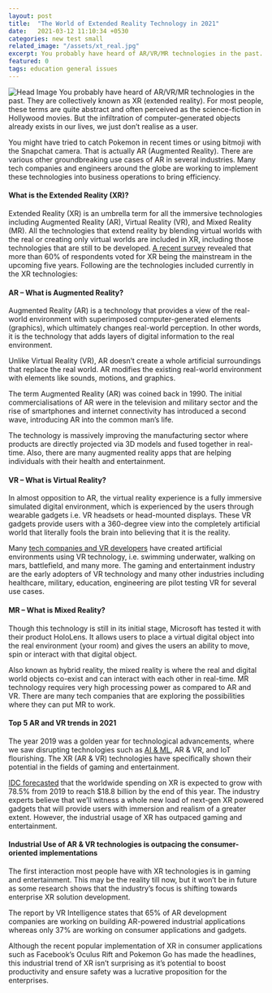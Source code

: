 ```yaml
---
layout: post
title:  "The World of Extended Reality Technology in 2021"
date:   2021-03-12 11:10:34 +0530
categories: new test small
related_image: "/assets/xt_real.jpg"
excerpt: You probably have heard of AR/VR/MR technologies in the past. They are collectively known as XR (extended reality).For most people...
featured: 0
tags: education general issues
---
```

![Head Image](/assets/xt_real.jpg)
You probably have heard of AR/VR/MR technologies in the past. They 
are collectively known as XR (extended reality). For most people, these 
terms are quite abstract and often perceived as the science-fiction in 
Hollywood movies. But the infiltration of computer-generated objects 
already exists in our lives, we just don’t realise as a user.

You might have tried to catch Pokemon in recent times or using 
bitmoji with the Snapchat camera. That is actually AR (Augmented 
Reality). There are various other groundbreaking use cases of AR in 
several industries. Many tech companies and engineers around the globe 
are working to implement these technologies into business operations to 
bring efficiency.

#### What is the Extended Reality (XR)?

Extended Reality (XR) is an umbrella term for all the immersive 
technologies including Augmented Reality (AR), Virtual Reality (VR), and
 Mixed Reality (MR). All the technologies that extend reality by 
blending virtual worlds with the real or creating only virtual worlds 
are included in XR, including those technologies that are still to be 
developed. [A recent survey](https://www.visualcapitalist.com/extended-reality-xr/) revealed
 that more than 60% of respondents voted for XR being the mainstream in 
the upcoming five years. Following are the technologies included 
currently in the XR technologies:

#### AR – What is Augmented Reality?

Augmented Reality (AR) is a technology that provides a view of the 
real-world environment with superimposed computer-generated elements 
(graphics), which ultimately changes real-world perception. In other 
words, it is the technology that adds layers of digital information to 
the real environment.

Unlike Virtual Reality (VR), AR doesn’t create a whole artificial 
surroundings that replace the real world. AR modifies the existing 
real-world environment with elements like sounds, motions, and graphics.

The term Augmented Reality (AR) was coined back in 1990. The initial 
commercialisations of AR were in the television and military sector and 
the rise of smartphones and internet connectivity has introduced a 
second wave, introducing AR into the common man’s life.

The technology is massively improving the manufacturing sector where 
products are directly projected via 3D models and fused together in 
real-time. Also, there are many augmented reality apps that are helping 
individuals with their health and entertainment.

#### VR – What is Virtual Reality?

In almost opposition to AR, the virtual reality experience is a fully
 immersive simulated digital environment, which is experienced by the 
users through wearable gadgets i.e. VR headsets or head-mounted 
displays. These VR gadgets provide users with a 360-degree view into the
 completely artificial world that literally fools the brain into 
believing that it is the reality.

Many [tech companies and VR developers](https://www.nimbleappgenie.com/) have
 created artificial environments using VR technology, i.e. swimming 
underwater, walking on mars, battlefield, and many more. The gaming and 
entertainment industry are the early adopters of VR technology and many 
other industries including healthcare, military, education, engineering 
are pilot testing VR for several use cases.

#### MR – What is Mixed Reality?

Though this technology is still in its initial stage, Microsoft has 
tested it with their product HoloLens. It allows users to place a 
virtual digital object into the real environment (your room) and gives 
the users an ability to move, spin or interact with that digital object.

Also known as hybrid reality, the mixed reality is where the real and
 digital world objects co-exist and can interact with each other in 
real-time. MR technology requires very high processing power as compared
 to AR and VR. There are many tech companies that are exploring the 
possibilities where they can put MR to work.

#### Top 5 AR and VR trends in 2021

The year 2019 was a golden year for technological advancements, where we saw disrupting technologies such as [AI & ML](https://www.nimbleappgenie.com/blogs/the-types-of-ai-and-the-ways-it-is-reshaping-it/),
 AR & VR, and IoT flourishing. The XR (AR & VR) technologies 
have specifically shown their potential in the fields of gaming and 
entertainment. 

[IDC forecasted](https://www.idc.com/getdoc.jsp?containerId=prUS45679219) that
 the worldwide spending on XR is expected to grow with 78.5% from 2019 
to reach $18.8 billion by the end of this year. The industry experts 
believe that we’ll witness a whole new load of next-gen XR powered 
gadgets that will provide users with immersion and realism of a greater 
extent. However, the industrial usage of XR has outpaced gaming and 
entertainment.

#### Industrial Use of AR & VR technologies is outpacing the consumer-oriented implementations

The first interaction most people have with XR technologies is in 
gaming and entertainment. This may be the reality till now, but it won’t
 be in future as some research shows that the industry’s focus is 
shifting towards enterprise XR solution development.

The report by VR Intelligence states that 65% of AR development 
companies are working on building AR-powered industrial applications 
whereas only 37% are working on consumer applications and gadgets.

Although the recent popular implementation of XR in consumer 
applications such as Facebook’s Oculus Rift and Pokemon Go has made the 
headlines,
 this industrial trend of XR isn’t surprising as it’s potential to boost
 productivity and ensure safety was a lucrative proposition for the 
enterprises.
